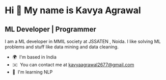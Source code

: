Hi 👋 My name is Kavya Agrawal
==============================

ML Developer | Programmer
-------------------------

I am a ML developer in MMIL society at JSSATEN , Noida. I like solving ML problems and stuff like data mining and data cleaning.

* 🌍  I'm based in India
* ✉️  You can contact me at [kavyaagrawal2677@gmail.com](mailto:kavyaagrawal2677@gmail.com)
* 🧠  I'm learning NLP
